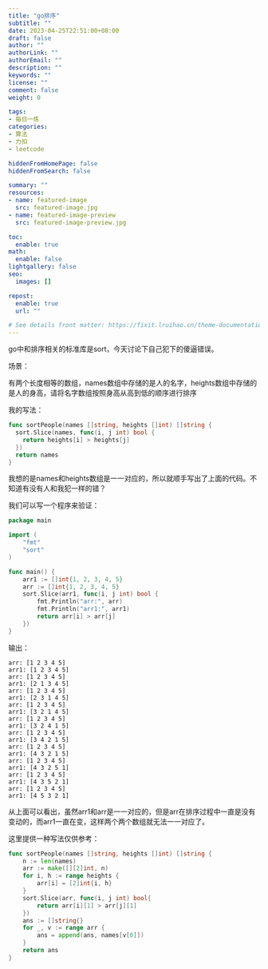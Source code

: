 ```yaml
---
title: "go排序"
subtitle: ""
date: 2023-04-25T22:51:00+08:00
draft: false
author: ""
authorLink: ""
authorEmail: ""
description: ""
keywords: ""
license: ""
comment: false
weight: 0

tags:
- 每日一练
categories:
- 算法
- 力扣
- leetcode

hiddenFromHomePage: false
hiddenFromSearch: false

summary: ""
resources:
- name: featured-image
  src: featured-image.jpg
- name: featured-image-preview
  src: featured-image-preview.jpg

toc:
  enable: true
math:
  enable: false
lightgallery: false
seo:
  images: []

repost:
  enable: true
  url: ""

# See details front matter: https://fixit.lruihao.cn/theme-documentation-content/#front-matter
---
```


<!--more-->

go中和排序相关的标准库是sort，今天讨论下自己犯下的傻逼错误。

场景：

有两个长度相等的数组，names数组中存储的是人的名字，heights数组中存储的是人的身高，请将名字数组按照身高从高到低的顺序进行排序

我的写法：

```go
func sortPeople(names []string, heights []int) []string {
  sort.Slice(names, func(i, j int) bool {
    return heights[i] > heights[j]
  })
  return names
}
```

我想的是names和heights数组是一一对应的，所以就顺手写出了上面的代码。不知道有没有人和我犯一样的错？

我们可以写一个程序来验证：

```go
package main

import (
	"fmt"
	"sort"
)

func main() {
	arr1 := []int{1, 2, 3, 4, 5}
	arr := []int{1, 2, 3, 4, 5}
	sort.Slice(arr1, func(i, j int) bool {
		fmt.Println("arr:", arr)
		fmt.Println("arr1:", arr1)
		return arr[i] > arr[j]
	})
}

```

输出：

```shell
arr: [1 2 3 4 5]
arr1: [1 2 3 4 5]
arr: [1 2 3 4 5]
arr1: [2 1 3 4 5]
arr: [1 2 3 4 5]
arr1: [2 3 1 4 5]
arr: [1 2 3 4 5]
arr1: [3 2 1 4 5]
arr: [1 2 3 4 5]
arr1: [3 2 4 1 5]
arr: [1 2 3 4 5]
arr1: [3 4 2 1 5]
arr: [1 2 3 4 5]
arr1: [4 3 2 1 5]
arr: [1 2 3 4 5]
arr1: [4 3 2 5 1]
arr: [1 2 3 4 5]
arr1: [4 3 5 2 1]
arr: [1 2 3 4 5]
arr1: [4 5 3 2 1]

```

从上面可以看出，虽然arr1和arr是一一对应的，但是arr在排序过程中一直是没有变动的，而arr1一直在变，这样两个两个数组就无法一一对应了。

这里提供一种写法仅供参考：

```go
func sortPeople(names []string, heights []int) []string {
    n := len(names)
    arr := make([][2]int, n)
    for i, h := range heights {
        arr[i] = [2]int{i, h}
    }
    sort.Slice(arr, func(i, j int) bool{
        return arr[i][1] > arr[j][1]
    })
    ans := []string{}
    for _, v := range arr {
        ans = append(ans, names[v[0]])
    }
    return ans
}
```


